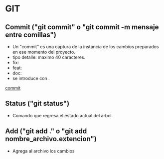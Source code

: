 # GIT
## Commit ("git commit" o "git commit -m mensaje entre comillas")
- Un "commit" es una captura de la instancia  de los cambios preparados en ese momento del proyecto.
- tipo detalle: maximo 40 caracteres.
- fix:
- feat:
- doc:
- se introduce con .
  
[commit](/home/jhonatan/Desktop/git/resource/commit.png)

## Status ("git status")
- Comando que regresa el estado actual del arbol.
## Add ("git add ." o "git add nombre_archivo.extencion")
- Agrega al archivo los cambios 
